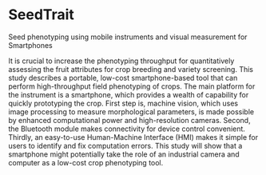 # SeedTrait
Seed phenotyping using mobile instruments and visual measurement for Smartphones 

It is crucial to increase the phenotyping throughput for quantitatively assessing the fruit attributes for crop breeding and variety screening. This study describes a portable, low-cost smartphone-based tool that can perform high-throughput field phenotyping of crops. The main platform for the instrument is a smartphone, which provides a wealth of capability for quickly prototyping the crop. First step is, machine vision, which uses image processing to measure morphological parameters, is made possible by enhanced computational power and high-resolution cameras. Second, the Bluetooth module makes connectivity for device control convenient. Thirdly, an easy-to-use Human-Machine Interface (HMI) makes it simple for users to identify and fix computation errors. This study will show that a smartphone might potentially take the role of an industrial camera and computer as a low-cost crop phenotyping tool.
